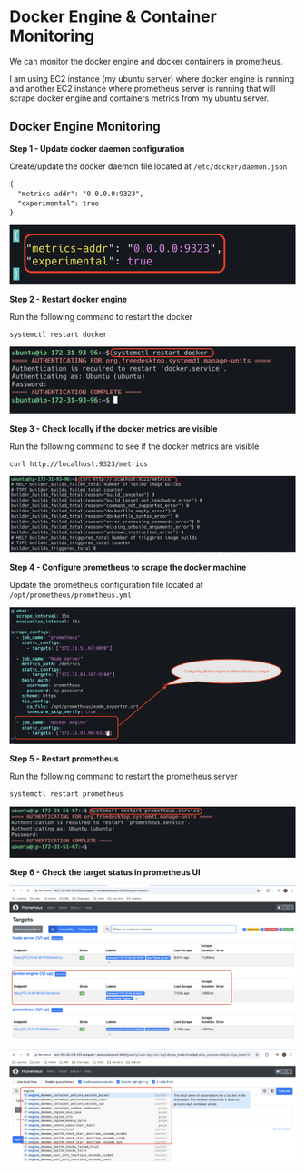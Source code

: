 # Docker Engine & Container Monitoring

We can monitor the docker engine and docker containers in prometheus. 

I am using EC2 instance (my ubuntu server)
where docker engine is running and another EC2 instance where prometheus server is running that will scrape docker engine
and containers metrics from my ubuntu server.

## Docker Engine Monitoring

**Step 1 - Update docker daemon configuration**

Create/update the docker daemon file located at `/etc/docker/daemon.json`

```html
{
  "metrics-addr": "0.0.0.0:9323",
  "experimental": true
}
```

![obs_71.png](../assets/obs_71.png)

**Step 2 - Restart docker engine**

Run the following command to restart the docker

```html
systemctl restart docker
```

![obs_72.png](../assets/obs_72.png)




**Step 3 - Check locally if the docker metrics are visible**

Run the following command to see if the docker metrics are visible

```html
curl http://localhost:9323/metrics
```

![obs_73.png](../assets/obs_73.png)

**Step 4 - Configure prometheus to scrape the docker machine**

Update the prometheus configuration file located at `/opt/prometheus/prometheus.yml`

![obs_74.png](../assets/obs_74.png)


**Step 5 - Restart prometheus**

Run the following command to restart the prometheus server

```html
systemctl restart prometheus
```

![obs_75.png](../assets/obs_75.png)


**Step 6 - Check the target status in prometheus UI**

![obs_103.png](../assets/obs_103.png)

![obs_104.png](../assets/obs_104.png)

